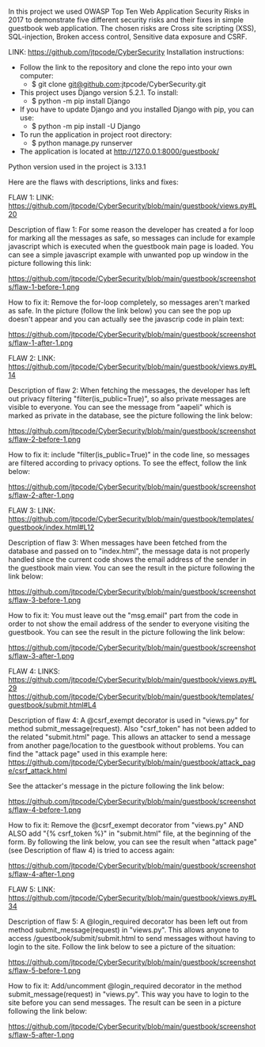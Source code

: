 In this project we used OWASP Top Ten Web Application Security Risks in 2017 to demonstrate five different security risks and their fixes in simple guestbook web application. The chosen risks are Cross site scripting (XSS), SQL-injection, Broken access control, Sensitive data exposure and CSRF.

LINK: https://github.com/jtpcode/CyberSecurity
Installation instructions:
- Follow the link to the repository and clone the repo into your own computer:
  - $ git clone git@github.com:jtpcode/CyberSecurity.git
- This project uses Django version 5.2.1. To install:
  - $ python -m pip install Django
- If you have to update Django and you installed Django with pip, you can use:
  - $ python -m pip install -U Django
- To run the application in project root directory:
  - $ python manage.py runserver
- The application is located at http://127.0.0.1:8000/guestbook/

Python version used in the project is 3.13.1

Here are the flaws with descriptions, links and fixes:

FLAW 1:
LINK: https://github.com/jtpcode/CyberSecurity/blob/main/guestbook/views.py#L20

Description of flaw 1:
For some reason the developer has created a for loop for marking all the messages as safe, so messages can include for example javascript which is executed when the guestbook main page is loaded. You can see a simple javascript example with unwanted pop up window in the picture following this link:

https://github.com/jtpcode/CyberSecurity/blob/main/guestbook/screenshots/flaw-1-before-1.png


How to fix it:
Remove the for-loop completely, so messages aren't marked as safe. In the picture (follow the link below) you can see the pop up doesn't appear and you can actually see the javascrip code in plain text:

https://github.com/jtpcode/CyberSecurity/blob/main/guestbook/screenshots/flaw-1-after-1.png

FLAW 2:
LINK: https://github.com/jtpcode/CyberSecurity/blob/main/guestbook/views.py#L14

Description of flaw 2:
When fetching the messages, the developer has left out privacy filtering "filter(is_public=True)", so also private messages are visible to everyone. You can see the message from "aapeli" which is marked as private in the database, see the picture following the link below:

https://github.com/jtpcode/CyberSecurity/blob/main/guestbook/screenshots/flaw-2-before-1.png

How to fix it:
include "filter(is_public=True)" in the code line, so messages are filtered according to privacy options. To see the effect, follow the link below:

https://github.com/jtpcode/CyberSecurity/blob/main/guestbook/screenshots/flaw-2-after-1.png

FLAW 3:
LINK: https://github.com/jtpcode/CyberSecurity/blob/main/guestbook/templates/guestbook/index.html#L12

Description of flaw 3:
When messages have been fetched from the database and passed on to "index.html", the message data is not properly handled since the current code shows the email address of the sender in the guestbook main view. You can see the result in the picture following the link below:

https://github.com/jtpcode/CyberSecurity/blob/main/guestbook/screenshots/flaw-3-before-1.png

How to fix it:
You must leave out the "msg.email" part from the code in order to not show the email address of the sender to everyone visiting the guestbook. You can see the result in the picture following the link below:

https://github.com/jtpcode/CyberSecurity/blob/main/guestbook/screenshots/flaw-3-after-1.png

FLAW 4:
LINKS:
https://github.com/jtpcode/CyberSecurity/blob/main/guestbook/views.py#L29
https://github.com/jtpcode/CyberSecurity/blob/main/guestbook/templates/guestbook/submit.html#L4

Description of flaw 4:
A @csrf_exempt decorator is used in "views.py" for method submit_message(request). Also "csrf_token" has not been added to the related "submit.html" page. This allows an attacker to send a message from another page/location to the guestbook without problems. You can find the "attack page" used in this example here:
https://github.com/jtpcode/CyberSecurity/blob/main/guestbook/attack_page/csrf_attack.html

See the attacker's message in the picture following the link below:

https://github.com/jtpcode/CyberSecurity/blob/main/guestbook/screenshots/flaw-4-before-1.png

How to fix it:
Remove the @csrf_exempt decorator from "views.py" AND ALSO add "{% csrf_token %}" in "submit.html" file, at the beginning of the form. By following the link below, you can see the result when "attack page" (see Description of flaw 4) is tried to access again:

https://github.com/jtpcode/CyberSecurity/blob/main/guestbook/screenshots/flaw-4-after-1.png

FLAW 5:
LINK: https://github.com/jtpcode/CyberSecurity/blob/main/guestbook/views.py#L34

Description of flaw 5:
A @login_required decorator has been left out from method submit_message(request) in "views.py". This allows anyone to access /guestbook/submit/submit.html to send messages without having to login to the site. Follow the link below to see a picture of the situation:

https://github.com/jtpcode/CyberSecurity/blob/main/guestbook/screenshots/flaw-5-before-1.png

How to fix it:
Add/uncomment @login_required decorator in the method submit_message(request) in "views.py". This way you have to login to the site before you can send messages. The result can be seen in a picture following the link below:

https://github.com/jtpcode/CyberSecurity/blob/main/guestbook/screenshots/flaw-5-after-1.png
